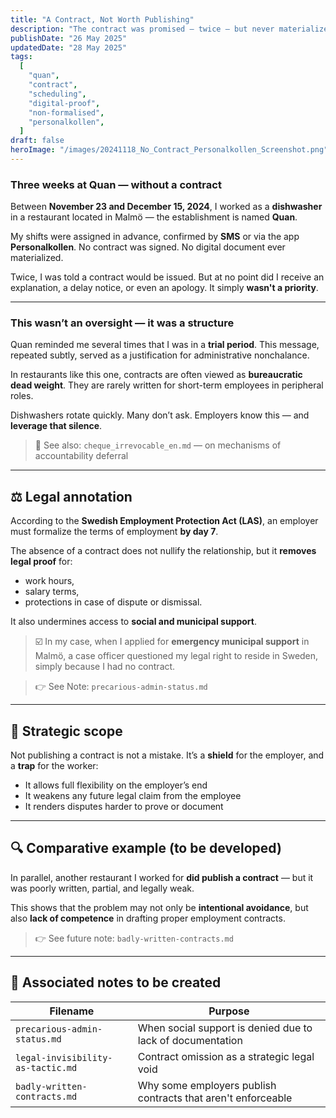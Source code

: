 ```yaml
---
title: "A Contract, Not Worth Publishing"
description: "The contract was promised — twice — but never materialized. I worked, I was scheduled, but the digital confirmation remained a ghost. This article explores the concrete risks of that legal void, from state aid rejection to weakened legal standing."
publishDate: "26 May 2025"
updatedDate: "28 May 2025"
tags:
  [
    "quan",
    "contract",
    "scheduling",
    "digital-proof",
    "non-formalised",
    "personalkollen",
  ]
draft: false
heroImage: "/images/20241118_No_Contract_Personalkollen_Screenshot.png"
---
```


### Three weeks at Quan — without a contract

Between **November 23 and December 15, 2024**, I worked as a **dishwasher** in a restaurant located in Malmö — the establishment is named **Quan**.

My shifts were assigned in advance, confirmed by **SMS** or via the app **Personalkollen**. No contract was signed. No digital document ever materialized.

Twice, I was told a contract would be issued. But at no point did I receive an explanation, a delay notice, or even an apology. It simply **wasn't a priority**.

---

### This wasn’t an oversight — it was a structure

Quan reminded me several times that I was in a **trial period**. This message, repeated subtly, served as a justification for administrative nonchalance.

In restaurants like this one, contracts are often viewed as **bureaucratic dead weight**. They are rarely written for short-term employees in peripheral roles.

Dishwashers rotate quickly. Many don’t ask. Employers know this — and **leverage that silence**.

> 📎 See also: `cheque_irrevocable_en.md` — on mechanisms of accountability deferral

---

## ⚖️ Legal annotation

According to the **Swedish Employment Protection Act (LAS)**, an employer must formalize the terms of employment **by day 7**.

The absence of a contract does not nullify the relationship, but it **removes legal proof** for:

- work hours,
- salary terms,
- protections in case of dispute or dismissal.

It also undermines access to **social and municipal support**.

> ☑️ In my case, when I applied for **emergency municipal support** in Malmö, a case officer questioned my legal right to reside in Sweden, simply because I had no contract.

> 👉 See Note: `precarious-admin-status.md`

---

## 🎯 Strategic scope

Not publishing a contract is not a mistake. It’s a **shield** for the employer, and a **trap** for the worker:

- It allows full flexibility on the employer’s end
- It weakens any future legal claim from the employee
- It renders disputes harder to prove or document

---

## 🔍 Comparative example (to be developed)

In parallel, another restaurant I worked for **did publish a contract** — but it was poorly written, partial, and legally weak.

This shows that the problem may not only be **intentional avoidance**, but also **lack of competence** in drafting proper employment contracts.

> 👉 See future note: `badly-written-contracts.md`

---

## 📘 Associated notes to be created

| Filename                          | Purpose                                                      |
| --------------------------------- | ------------------------------------------------------------ |
| `precarious-admin-status.md`      | When social support is denied due to lack of documentation   |
| `legal-invisibility-as-tactic.md` | Contract omission as a strategic legal void                  |
| `badly-written-contracts.md`      | Why some employers publish contracts that aren't enforceable |
